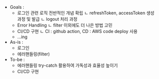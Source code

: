  - Goals : 
   * 로그인 관련 로직 전반적인 개념 확립
    ㄴ refreshToken, accessToken 생성 과정 및 발급
    ㄴ logout 처리 과정
   * Error Handling 
    ㄴ filter 이외에도 더 나은 방법 고민
   * CI/CD 구현
    ㄴ CI : github action, CD : AWS code deploy 사용
   * ...ing 
 - As-is : 
   - 로그인
   - 에러핸들링(filter)
 - To-be : 
   * 에러핸들링 try-catch 활용하여 가독성과 효율성 높이기
   * CI/CD 구현